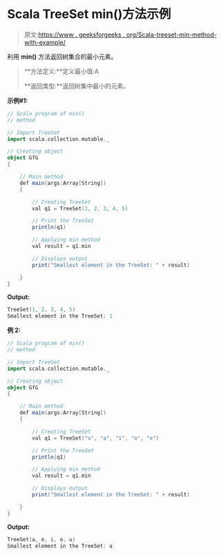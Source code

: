 # Scala TreeSet min()方法示例

> 原文:[https://www . geeksforgeeks . org/Scala-treeset-min-method-with-example/](https://www.geeksforgeeks.org/scala-treeset-min-method-with-example/)

利用 **min()** 方法返回树集合的最小元素。

> **方法定义:**定义最小值:A
> 
> **返回类型:**返回树集中最小的元素。

**示例#1:**

```scala
// Scala program of min() 
// method 

// Import TreeSet
import scala.collection.mutable._

// Creating object 
object GfG 
{ 

    // Main method 
    def main(args:Array[String]) 
    { 

        // Creating TreeSet
        val q1 = TreeSet(1, 2, 3, 4, 5)  

        // Print the TreeSet 
        println(q1) 

        // Applying min method  
        val result = q1.min  

        // Displays output  
        print("Smallest element in the TreeSet: " + result) 

    } 
} 
```

**Output:**

```scala
TreeSet(1, 2, 3, 4, 5)
Smallest element in the TreeSet: 1

```

**例 2:**

```scala
// Scala program of min() 
// method 

// Import TreeSet
import scala.collection.mutable._

// Creating object 
object GfG 
{ 

    // Main method 
    def main(args:Array[String]) 
    { 

        // Creating TreeSet
        val q1 = TreeSet("u", "a", "i", "o", "e")  

        // Print the TreeSet 
        println(q1) 

        // Applying min method  
        val result = q1.min  

        // Displays output  
        print("Smallest element in the TreeSet: " + result) 

    } 
} 
```

**Output:**

```scala
TreeSet(a, e, i, o, u)
Smallest element in the TreeSet: a

```